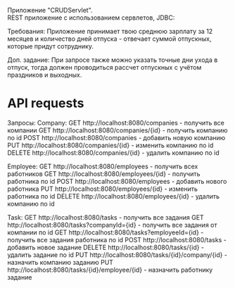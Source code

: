 Приложение "CRUDServlet".  
REST приложение с использованием сервлетов, JDBC:  


Требования: Приложение принимает твою среднюю зарплату за 12 месяцев и количество дней отпуска - отвечает суммой отпускных, которые придут сотруднику.

Доп. задание: При запросе также можно указать точные дни ухода в отпуск, тогда должен проводиться рассчет отпускных с учётом праздников и выходных.
# API requests
Запросы:
Company:
GET  http://localhost:8080/companies - получить все компании
GET  http://localhost:8080/companies/{id} - получить компанию по id
POST http://localhost:8080/companies - добавить новую компанию
PUT  http://localhost:8080/companies/{id} - изменить компанию по id
DELETE http://localhost:8080/companies/{id} - удалить компанию по id

Employee:
GET  http://localhost:8080/employees - получить всех работников
GET  http://localhost:8080/employees/{id} - получить работника по id
POST http://localhost:8080/employees - добавить нового работника
PUT  http://localhost:8080/employees/{id} - изменить работника по id
DELETE http://localhost:8080/employees/{id} - удалить компанию по id

Task:
GET  http://localhost:8080/tasks - получить все задания
GET  http://localhost:8080/tasks?companyId={id} - получить все задания от компании по id
GET  http://localhost:8080/tasks?employeeId={id} - получить все задания работника по id
POST http://localhost:8080/tasks - добавить новое задание
DELETE http://localhost:8080/tasks/{id} - удалить задание по id
PUT  http://localhost:8080/tasks/{id}/company/{id} - назначить компанию заданию
PUT  http://localhost:8080/tasks/{id}/employee/{id} - назначить работнику задание